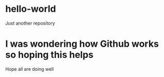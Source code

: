 # hello-world
Just another repository
# I was wondering how Github works so hoping this helps

Hope all are doing well
